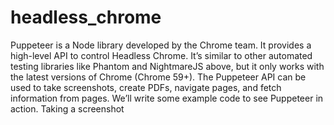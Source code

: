 # headless_chrome
Puppeteer is a Node library developed by the Chrome team. It provides a high-level API to control Headless Chrome. It’s similar to other automated testing libraries like Phantom and NightmareJS above, but it only works with the latest versions of Chrome (Chrome 59+).  The Puppeteer API can be used to take screenshots, create PDFs, navigate pages, and fetch information from pages. We’ll write some example code to see Puppeteer in action.  Taking a screenshot
